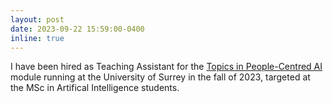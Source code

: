 ```yaml
---
layout: post
date: 2023-09-22 15:59:00-0400
inline: true
---
```


I have been hired as Teaching Assistant for the <a href = "https://catalogue.surrey.ac.uk/2023-4/module/MANM519/SEMR1/1">Topics in People-Centred AI</a> module running at the University of Surrey in the fall of 2023, targeted at the MSc in Artifical Intelligence students.
